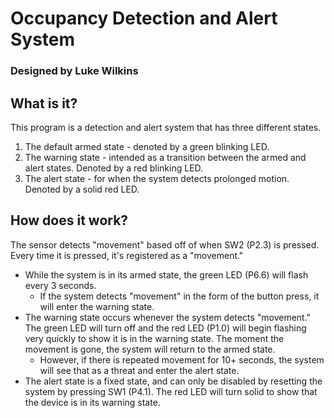 # Occupancy Detection and Alert System
### Designed by Luke Wilkins

## What is it?
This program is a detection and alert system that has three different states.
1. The default armed state - denoted by a green blinking LED.
2. The warning state       - intended as a transition between the armed and alert states. Denoted by a red blinking LED.
3. The alert state         - for when the system detects prolonged motion. Denoted by a solid red LED.

## How does it work?
The sensor detects "movement" based off of when SW2 (P2.3) is pressed. Every time it is pressed, it's registered as a "movement."
- While the system is in its armed state, the green LED (P6.6) will flash every 3 seconds. 
	- If the system detects "movement" in the form of the button press, it will enter the warning state.
- The warning state occurs whenever the system detects "movement." The green LED will turn off and the red LED (P1.0) will begin flashing very quickly to show it is in the warning state. The moment the movement is gone, the system will return to the armed state.
	- However, if there is repeated movement for 10+ seconds, the system will see that as a threat and enter the alert state.
- The alert state is a fixed state, and can only be disabled by resetting the system by pressing SW1 (P4.1). The red LED will turn solid to show that the device is in its warning state.